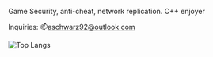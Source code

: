 Game Security, anti-cheat, network replication. C++ enjoyer

Inquiries: 📫[aschwarz92@outlook.com](mailto:aschwarz92@outlook.com)

![Top Langs](https://github-readme-stats.vercel.app/api/top-langs/?username=AlSch092&layout=compact&theme=radical)  
